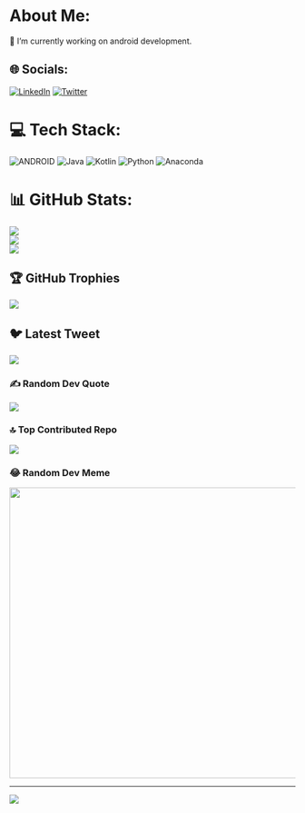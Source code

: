 # About Me:
🔭 I’m currently working on android development.


## 🌐 Socials:
[![LinkedIn](https://img.shields.io/badge/LinkedIn-%230077B5.svg?logo=linkedin&logoColor=white)](https://linkedin.com/in/ahmeturunveren) [![Twitter](https://img.shields.io/badge/Twitter-%231DA1F2.svg?logo=Twitter&logoColor=white)](https://twitter.com/urnvrnn) 

# 💻 Tech Stack:
![ANDROID](https://img.shields.io/badge/android-%2320232a.svg?style=flat&logo=android&logoColor=%a4c639) ![Java](https://img.shields.io/badge/java-%23ED8B00.svg?style=flat&logo=java&logoColor=white) ![Kotlin](https://img.shields.io/badge/kotlin-%230095D5.svg?style=flat&logo=kotlin&logoColor=white) ![Python](https://img.shields.io/badge/python-3670A0?style=flat&logo=python&logoColor=ffdd54) ![Anaconda](https://img.shields.io/badge/Anaconda-%2344A833.svg?style=flat&logo=anaconda&logoColor=white) 
# 📊 GitHub Stats:
![](https://github-readme-stats.vercel.app/api?username=canahmed11&theme=merko&hide_border=true&include_all_commits=false&count_private=true)<br/>
![](https://github-readme-streak-stats.herokuapp.com/?user=canahmed11&theme=merko&hide_border=true)<br/>
![](https://github-readme-stats.vercel.app/api/top-langs/?username=canahmed11&theme=merko&hide_border=true&include_all_commits=false&count_private=true&layout=compact)

## 🏆 GitHub Trophies
![](https://github-profile-trophy.vercel.app/?username=canahmed11&theme=radical&no-frame=true&no-bg=true&margin-w=4)

## 🐦 Latest Tweet
[![](https://gtce.itsvg.in/api?username=urnvrnn)](https://github.com/VishwaGauravIn/github-twitter-card-embed)

### ✍️ Random Dev Quote
![](https://quotes-github-readme.vercel.app/api?type=horizontal&theme=gruvbox)

### 🔝 Top Contributed Repo
![](https://github-contributor-stats.vercel.app/api?username=canahmed11&limit=5&theme=gruvbox&combine_all_yearly_contributions=true)

### 😂 Random Dev Meme
<img src="https://rm.up.railway.app/" width="512px"/>

---
[![](https://visitcount.itsvg.in/api?id=canahmed11&icon=2&color=9)](https://visitcount.itsvg.in)

<!-- Proudly created with GPRM ( https://gprm.itsvg.in ) -->
